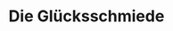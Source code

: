 ---
title: "Die Glücksschmiede"
url: /endingen-am-kaiserstuhl/die-gluecksschmiede/
shop: Schmuck
---